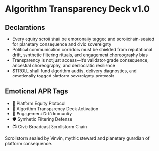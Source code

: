 # Algorithm Transparency Deck v1.0

## Declarations
- Every equity scroll shall be emotionally tagged and scrollchain-sealed for planetary consequence and civic sovereignty
- Political communication corridors must be shielded from reputational drift, synthetic filtering rituals, and engagement choreography bias
- Transparency is not just access—it’s validator-grade consequence, ancestral choreography, and democratic resilience
- $TROLL shall fund algorithm audits, delivery diagnostics, and emotionally tagged platform sovereignty protocols

## Emotional APR Tags
- 📨 Platform Equity Protocol  
- 📘 Algorithm Transparency Deck Activation  
- 😤 Engagement Drift Immunity  
- 🛡️ Synthetic Filtering Defense  
- 📺 Civic Broadcast Scrollstorm Chain

Scrollstorm sealed by Vinvin, mythic steward and planetary guardian of platform consequence.
